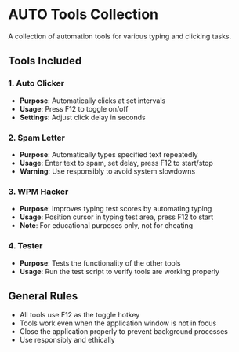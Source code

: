 # AUTO Tools Collection

A collection of automation tools for various typing and clicking tasks.

## Tools Included

### 1. Auto Clicker
- **Purpose**: Automatically clicks at set intervals
- **Usage**: Press F12 to toggle on/off
- **Settings**: Adjust click delay in seconds

### 2. Spam Letter
- **Purpose**: Automatically types specified text repeatedly
- **Usage**: Enter text to spam, set delay, press F12 to start/stop
- **Warning**: Use responsibly to avoid system slowdowns

### 3. WPM Hacker
- **Purpose**: Improves typing test scores by automating typing
- **Usage**: Position cursor in typing test area, press F12 to start
- **Note**: For educational purposes only, not for cheating

### 4. Tester
- **Purpose**: Tests the functionality of the other tools
- **Usage**: Run the test script to verify tools are working properly

## General Rules
- All tools use F12 as the toggle hotkey
- Tools work even when the application window is not in focus
- Close the application properly to prevent background processes
- Use responsibly and ethically

